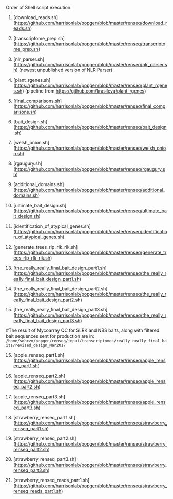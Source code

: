 Order of Shell script execution:

1) [download_reads.sh] (https://github.com/harrisonlab/popgen/blob/master/renseq/download_reads.sh)

2) [transcriptome_prep.sh] (https://github.com/harrisonlab/popgen/blob/master/renseq/transcriptome_prep.sh)

3) [nlr_parser.sh] (https://github.com/harrisonlab/popgen/blob/master/renseq/nlr_parser.sh) (newest unpublished version of NLR Parser)

4) [plant_rgenes.sh] (https://github.com/harrisonlab/popgen/blob/master/renseq/plant_rgenes.sh) (pipeline from https://github.com/krasileva/plant_rgenes)

5) [final_comparisons.sh] (https://github.com/harrisonlab/popgen/blob/master/renseq/final_comparisons.sh)

6) [bait_design.sh] (https://github.com/harrisonlab/popgen/blob/master/renseq/bait_design.sh)

7) [welsh_onion.sh] (https://github.com/harrisonlab/popgen/blob/master/renseq/welsh_onion.sh)

8) [rgaugury.sh] (https://github.com/harrisonlab/popgen/blob/master/renseq/rgaugury.sh)

9) [additional_domains.sh] (https://github.com/harrisonlab/popgen/blob/master/renseq/additional_domains.sh)

19) [ultimate_bait_design.sh] (https://github.com/harrisonlab/popgen/blob/master/renseq/ultimate_bait_design.sh)

11) [identification_of_atypical_genes.sh] (https://github.com/harrisonlab/popgen/blob/master/renseq/identification_of_atypical_genes.sh)

12) [generate_trees_rlp_rlk_rlk.sh] (https://github.com/harrisonlab/popgen/blob/master/renseq/generate_trees_rlp_rlk_rlk.sh)

13) [the_really_really_final_bait_design_part1.sh] (https://github.com/harrisonlab/popgen/blob/master/renseq/the_really_really_final_bait_design_part1.sh)

14) [the_really_really_final_bait_design_part2.sh] (https://github.com/harrisonlab/popgen/blob/master/renseq/the_really_really_final_bait_design_part2.sh)

15) [the_really_really_final_bait_design_part3.sh] (https://github.com/harrisonlab/popgen/blob/master/renseq/the_really_really_final_bait_design_part3.sh)

#The result of Mycoarray QC for SLRK and NBS baits, along with filtered bait sequences sent for production are in:
`/home/sobczm/popgen/renseq/input/transcriptomes/really_really_final_baits/revised_design_Mar2017`

15) [apple_renseq_part1.sh] (https://github.com/harrisonlab/popgen/blob/master/renseq/apple_renseq_part1.sh)

16) [apple_renseq_part2.sh] (https://github.com/harrisonlab/popgen/blob/master/renseq/apple_renseq_part2.sh)

17) [apple_renseq_part3.sh] (https://github.com/harrisonlab/popgen/blob/master/renseq/apple_renseq_part3.sh)

18) [strawberry_renseq_part1.sh] (https://github.com/harrisonlab/popgen/blob/master/renseq/strawberry_renseq_part1.sh)

19) [strawberry_renseq_part2.sh] (https://github.com/harrisonlab/popgen/blob/master/renseq/strawberry_renseq_part2.sh)

20) [strawberry_renseq_part3.sh] (https://github.com/harrisonlab/popgen/blob/master/renseq/strawberry_renseq_part3.sh)

21) [strawberry_renseq_reads_part1.sh] (https://github.com/harrisonlab/popgen/blob/master/renseq/strawberry_renseq_reads_part1.sh)
